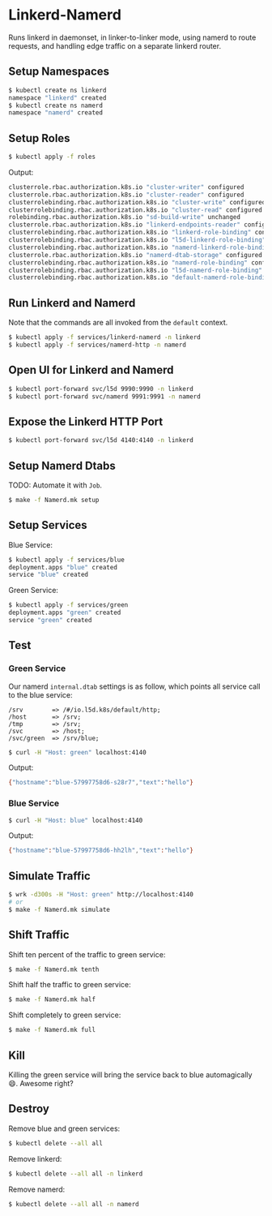 # Linkerd-Namerd

Runs linkerd in daemonset, in linker-to-linker mode, using namerd to route requests,
and handling edge traffic on a separate linkerd router.

## Setup Namespaces

```bash
$ kubectl create ns linkerd
namespace "linkerd" created
$ kubectl create ns namerd
namespace "namerd" created
```

## Setup Roles

```bash
$ kubectl apply -f roles
```

Output:

```bash
clusterrole.rbac.authorization.k8s.io "cluster-writer" configured
clusterrole.rbac.authorization.k8s.io "cluster-reader" configured
clusterrolebinding.rbac.authorization.k8s.io "cluster-write" configured
clusterrolebinding.rbac.authorization.k8s.io "cluster-read" configured
rolebinding.rbac.authorization.k8s.io "sd-build-write" unchanged
clusterrole.rbac.authorization.k8s.io "linkerd-endpoints-reader" configured
clusterrolebinding.rbac.authorization.k8s.io "linkerd-role-binding" configured
clusterrolebinding.rbac.authorization.k8s.io "l5d-linkerd-role-binding" configured
clusterrolebinding.rbac.authorization.k8s.io "namerd-linkerd-role-binding" configured
clusterrole.rbac.authorization.k8s.io "namerd-dtab-storage" configured
clusterrolebinding.rbac.authorization.k8s.io "namerd-role-binding" configured
clusterrolebinding.rbac.authorization.k8s.io "l5d-namerd-role-binding" configured
clusterrolebinding.rbac.authorization.k8s.io "default-namerd-role-binding" configured
```

## Run Linkerd and Namerd

Note that the commands are all invoked from the `default` context.

```bash
$ kubectl apply -f services/linkerd-namerd -n linkerd
$ kubectl apply -f services/namerd-http -n namerd
```

## Open UI for Linkerd and Namerd

```bash
$ kubectl port-forward svc/l5d 9990:9990 -n linkerd
$ kubectl port-forward svc/namerd 9991:9991 -n namerd
```

## Expose the Linkerd HTTP Port

```bash
$ kubectl port-forward svc/l5d 4140:4140 -n linkerd
```

## Setup Namerd Dtabs

TODO: Automate it with `Job`.

```bash
$ make -f Namerd.mk setup
```

## Setup Services

Blue Service:

```bash
$ kubectl apply -f services/blue
deployment.apps "blue" created
service "blue" created
```

Green Service:

```bash
$ kubectl apply -f services/green
deployment.apps "green" created
service "green" created
```

## Test

### Green Service

Our namerd `internal.dtab` settings is as follow, which points all service call to the blue service:

```dtab
/srv        => /#/io.l5d.k8s/default/http;
/host       => /srv;
/tmp        => /srv;
/svc        => /host;
/svc/green  => /srv/blue;
```

```bash
$ curl -H "Host: green" localhost:4140
```

Output:

```bash
{"hostname":"blue-57997758d6-s28r7","text":"hello"}
```


### Blue Service


```bash
$ curl -H "Host: blue" localhost:4140
```

Output:

```bash
{"hostname":"blue-57997758d6-hh2lh","text":"hello"}
```

## Simulate Traffic

```bash
$ wrk -d300s -H "Host: green" http://localhost:4140
# or
$ make -f Namerd.mk simulate
```

## Shift Traffic

Shift ten percent of the traffic to green service:

```bash
$ make -f Namerd.mk tenth
```

Shift half the traffic to green service:

```bash
$ make -f Namerd.mk half
```

Shift completely to green service:

```bash
$ make -f Namerd.mk full
```

## Kill

Killing the green service will bring the service back to blue automagically :smile:. Awesome right?

## Destroy

Remove blue and green services:

```bash
$ kubectl delete --all all
```

Remove linkerd:

```bash
$ kubectl delete --all all -n linkerd
```

Remove namerd:

```bash
$ kubectl delete --all all -n namerd
```